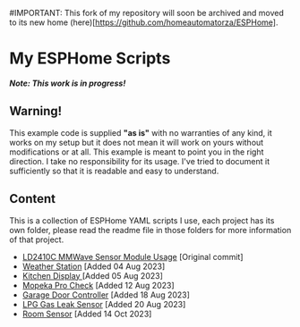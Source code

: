 #IMPORTANT: This fork of my repository will soon be archived and moved to its new home (here)[https://github.com/homeautomatorza/ESPHome].

# My ESPHome Scripts

***Note: This work is in progress!***

## Warning!

This example code is supplied **"as is"** with no warranties of any kind, it works on my setup but it does not mean it will work on yours without modifications or at all. This example is meant to point you in the right direction. I take no responsibility for its usage. 
I've tried to document it sufficiently so that it is readable and easy to understand.

## Content
This is a collection of ESPHome YAML scripts I use, each project has its own folder, please read the readme file in those folders for more information of that project.

- [LD2410C MMWave Sensor Module Usage](LD2410C_MMwave/README.md) [Original commit]
- [Weather Station](Weather_Station/README.md) [Added 04 Aug 2023]
- [Kitchen Display ](Kitchen_Display/README.md) [Added 05 Aug 2023]
- [Mopeka Pro Check](Mopeka_Pro_Check/README.md) [Added 12 Aug 2023]
- [Garage Door Controller](Garage_Door_Controller/README.md) [Added 18 Aug 2023]
- [LPG Gas Leak Sensor](LPG_Gas_Leak_Sensor/README.md) [Added 20 Aug 2023]
- [Room Sensor](Room_Sensor/README.md) [Added 14 Oct 2023]
